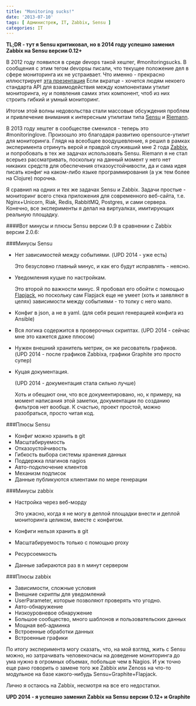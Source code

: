 ```yaml
---
title: "Monitoring sucks!"
date: '2013-07-10'
tags: [ Администреж, IT, Zabbix, Sensu ]
categories: IT
---
```


**TL;DR - тут я Sensu критиковал, но в 2014 году успешно заменил Zabbix на Sensu версии 0.12+**

В 2012 году появился в среде devops такой хештег, #monitoringsucks.
В сообщения с этим тегом devopsы писали, что текущее положение дел
в сфере мониторинга их не устраивает. Что именно - прекрасно иллюстрирует
[эта презентация](https://speakerdeck.com/obfuscurity/the-state-of-open-source-monitoring)
Если вкратце - хочется людям некоего стандарта API для взаимодействия между компонентами
утилит мониторинга, ну и появления самих этих компонент, чтоб из них строить
гибкий и умный мониторинг.

Итогом этой волны недовольства стали массовые обсуждения проблем
и привлечение внимания к интересным утилитам типа [Sensu](http://sensuapp.org/)
и [Riemann](http://riemann.io/).

В 2013 году хештег в сообществе сменился - теперь это #monitoringlove.
Произошло это благодаря развитию opensource-утилит для мониторинга.
Глядя на всеобщее воодушевление, я решил в рамках эксперимента
отринуть верой и правдой служивший мне 2 года [Zabbix](http://www.zabbix.com),
и попробовать в тех же задачах использовать Sensu.
Riemann я не стал всерьез рассматривать, поскольку на данный момент
у него нет никаких средств для обеспечения отказоустойчивости, да и
сама идея писать конфиг на каком-либо языке программирования (а уж тем более
на Clojure) порочна.

Я сравнил на одних и тех же задачах Sensu и Zabbix.
Задачи простые - мониторинг всего стека приложения для современного веб-сайта,
т.е. Nginx+Unicorn, Riak, Redis, RabbitMQ, Postgres, и сами сервера.
Конечно, все эксперименты я делал на виртуалках, имитирующих реальную площадку.

####Вот минусы и плюсы Sensu версии 0.9 в сравнении с Zabbix версии 2.0.6:

###Минусы Sensu

  * Нет зависимостей между событиями. (UPD 2014 - уже есть)

    Это безусловно главный минус, и как его будут исправлять - неясно.
  * Уведомления куцые по настройкам.

    Это второй по важности минус. Я пробовал его обойти с помощью
    [Flapjack](https://github.com/flpjck/flapjack),
    но поскольку сам Flapjack еще не умеет (хоть и заявляют в целях)
    зависимости между событиями - то толку с него мало.
  * Конфиг в json, а не в yaml. (для себя решил генерацией конфига из Ansible)
  * Вся логика содержится в проверочных скриптах.
    (UPD 2014 - сейчас мне это кажется даже плюсом)
  * Нужен внешний хранитель метрик, он же рисователь графиков.
    (UPD 2014 - после графиков Zabbixа, графики Graphite это просто супер)
  * Куцая документация.

    (UPD 2014 - документация стала сильно лучше)

    Хоть и обещают они, что все документировано, но, к примеру, на момент написания
    этой заметки, документации по созданию фильтров нет вообще.
    К счастью, проект простой, можно разобраться, просто читая код.


###Плюсы Sensu

  * Конфиг можно хранить в git
  * Масштабируемость
  * Отказоустойчивость
  * Гибкость выбора системы хранения данных
  * Поддержка плагинов nagios
  * Авто-подключение клиентов
  * Механизм подписок
  * Данные публикуются клиентами по мере генерации


###Минусы zabbix

  * Настройка через веб-морду

    Это ужасно, когда я не могу в деплой площадки внести и деплой
    мониторинга целиком, вместе с конфигом.
  * Конфиги нельзя хранить в git
  * Масштабируемость только с помощью proxy
  * Ресурсоемкость
  * Данные забираются раз в n минут сервером


###Плюсы zabbix

  * Зависимости, сложные условия
  * Внешние скрипты для уведомлений
  * UserParameter, которые позволяют проверять что угодно.
  * Авто-обнаружение
  * Низкоуровневое обнаружение
  * Большое сообщество, много шаблонов и пользовательских данных
  * Мощная веб-админка
  * Встроенные обработки данных
  * Встроенные графики

По итогу эксперимента могу сказать, что, на мой взгляд, жить c Sensu можно, но затрачивать человекочасы на
доведение мониторинга до ума нужно в огромных объемах, побольше чем в Nagios.
И уж точно еще рано говорить о замене того же Zabbix или Zenoss на что-то модульное
на базе какого-нибудь Sensu+Graphite+Flapjack.

Лично я остаюсь на Zabbix, несмотря на все его недостатки.

**UPD 2014 - я успешно заменил Zabbix на Sensu версии 0.12+ и Graphite**

